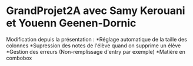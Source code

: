 # GrandProjet2A avec Samy Kerouani et Youenn Geenen-Dornic

Modification depuis la présentation :
*Réglage automatique de la taille des colonnes
*Supression des notes de l'élève quand on supprime un élève
*Gestion des erreurs (Non-remplissage d'entry par exemple)
*Matière en combobox

